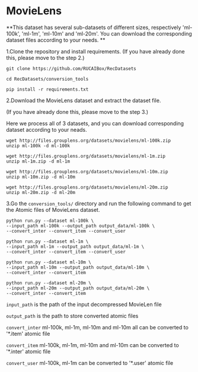 # MovieLens

**This dataset has several sub-datasets of different sizes, respectively 'ml-100k',  'ml-1m', 'ml-10m' and 'ml-20m'. You can download the corresponding dataset files according to your needs. **

1.Clone the repository and install requirements. 
(If you have already done this, please move to the step 2.)

```
git clone https://github.com/RUCAIBox/RecDatasets

cd RecDatasets/conversion_tools

pip install -r requirements.txt
```

2.Download the MovieLens dataset and extract the dataset file.

(If you have already done this, please move to the step 3.)

Here we process all of 3 datasets, and you can download corresponding dataset according to your neads.

```
wget http://files.grouplens.org/datasets/movielens/ml-100k.zip
unzip ml-100k -d ml-100k

wget http://files.grouplens.org/datasets/movielens/ml-1m.zip
unzip ml-1m.zip -d ml-1m

wget http://files.grouplens.org/datasets/movielens/ml-10m.zip
unzip ml-10m.zip -d ml-10m

wget http://files.grouplens.org/datasets/movielens/ml-20m.zip
unzip ml-20m.zip -d ml-20m
```

3.Go the ``conversion_tools/`` directory 
and run the following command to get the Atomic files of  MovieLens dataset.

```
python run.py --dataset ml-100k \ 
--input_path ml-100k --output_path output_data/ml-100k \
--convert_inter --convert_item --convert_user

python run.py --dataset ml-1m \ 
--input_path ml-1m --output_path output_data/ml-1m \
--convert_inter --convert_item --convert_user

python run.py --dataset ml-10m \ 
--input_path ml-10m --output_path output_data/ml-10m \
--convert_inter --convert_item 

python run.py --dataset ml-20m \ 
--input_path ml-20m --output_path output_data/ml-20m \
--convert_inter --convert_item 
```

`input_path` is the path of the input decompressed MovieLen file

`output_path` is the path to store converted atomic files

 `convert_inter` ml-100k, ml-1m, ml-10m and ml-10m all can be converted to '*.item' atomic file

 `convert_item` ml-100k, ml-1m, ml-10m and ml-10m can be converted to '*.inter' atomic file

`convert_user` ml-100k, ml-1m can be converted to '*.user' atomic file

